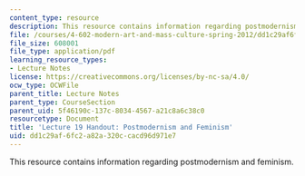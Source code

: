 ```yaml
---
content_type: resource
description: This resource contains information regarding postmodernism and feminism.
file: /courses/4-602-modern-art-and-mass-culture-spring-2012/dd1c29af6fc2a82a320ccacd96d971e7_MIT4_602S12_lec19.pdf
file_size: 608001
file_type: application/pdf
learning_resource_types:
- Lecture Notes
license: https://creativecommons.org/licenses/by-nc-sa/4.0/
ocw_type: OCWFile
parent_title: Lecture Notes
parent_type: CourseSection
parent_uid: 5f46190c-137c-8034-4567-a21c8a6c38c0
resourcetype: Document
title: 'Lecture 19 Handout: Postmodernism and Feminism'
uid: dd1c29af-6fc2-a82a-320c-cacd96d971e7
---
```

This resource contains information regarding postmodernism and feminism.